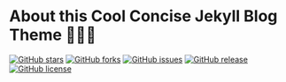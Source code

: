 # About this Cool Concise Jekyll Blog Theme 🤘🤘🤘

[![GitHub stars](https://img.shields.io/github/stars/njuhalley/njuhally.github.io.svg)](https://github.com/njuhalley/njuhally.github.io/stargazers)
[![GitHub forks](https://img.shields.io/github/forks/njuhalley/njuhally.github.io.svg)](https://github.com/njuhalley/njuhally.github.io/network)
[![GitHub issues](https://img.shields.io/github/issues/njuhalley/njuhally.github.io.svg)](https://github.com/njuhalley/njuhally.github.io/issues)
[![GitHub release](https://img.shields.io/github/release/njuhalley/njuhally.github.io.svg)](https://github.com/njuhalley/njuhally.github.io/releases)
[![GitHub license](https://img.shields.io/badge/license-MIT-blue.svg)](https://raw.githubusercontent.com/njuhalley/njuhally.github.io/master/LICENSE)